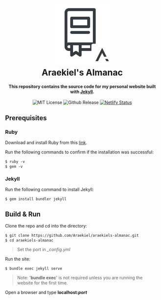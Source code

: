 <h1 align="center">
  <br>
  <a href="https://araekiel.netlify.app"><img src="https://github.com/Araekiel/araekiels-almanac/blob/master/assets/images/almanac.png" alt="Araekiel's Almanac" width="200"></a>
  <br>
  Araekiel's Almanac
  <br>
</h1>

<h4 align="center">
  This repository contains the source code for my personal website built with <a href="https://jekyllrb.com/">Jekyll</a>.
</h4>

<p align="center">
  <a><img alt="MIT License" src="https://img.shields.io/apm/l/atomic-design-ui.svg?"></a>
  <a><img alt="Github Release" src="https://img.shields.io/badge/release-v1.0-blue"></a>
  <a href="https://app.netlify.com/sites/araekiel/deploys"><img alt="Netlify Status" src="https://api.netlify.com/api/v1/badges/e55d05c3-64c6-4f9f-ac79-4b5f369879f7/deploy-status"></a>
</p>

## Prerequisites

### Ruby 

Download and install Ruby from this [link](https://www.ruby-lang.org/en/downloads/).

Run the following commands to confirm if the installation was successful:

```
$ ruby -v
$ gem -v
```

### Jekyll

Run the following command to install Jekyll:

```
$ gem install bundler jekyll
```

## Build & Run

Clone the repo and cd into the directory:

```
$ git clone https://github.com/Araekiel/araekiels-almanac.git
$ cd araekiels-almanac
```

> Set the port in *_config.yml*

Run the site:

```
$ bundle exec jekyll serve
```

> Note: '**bundle exec**' is not required unless you are running the website for the first time.

Open a browser and type **localhost:_port_**